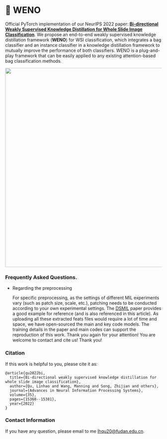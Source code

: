 # :camel: WENO
Official PyTorch implementation of our NeurIPS 2022 paper: **[Bi-directional Weakly Supervised Knowledge Distillation for Whole Slide Image Classification](https://arxiv.org/abs/2210.03664)**. We propose an end-to-end weakly supervised knowledge distillation framework (**WENO**) for WSI classification, which integrates a bag classifier and an instance classifier in a knowledge distillation framework to mutually improve the performance of both classifiers. WENO is a plug-and-play framework that can be easily applied to any existing attention-based bag classification methods.

<p align="center">
  <img src="https://github.com/miccaiif/WENO/blob/main/figure3.jpg" width="640">
</p>

### Frequently Asked Questions.

* Regarding the preprocessing

  For specific preprocessing, as the settings of different MIL experiments vary (such as patch size, scale, etc.), patching needs to be conducted according to your own experimental settings. The [DSMIL](https://github.com/binli123/dsmil-wsi) paper provides a good example for reference (and is also referenced in this article). As uploading all these extracted feats files would require a lot of time and space, we have open-sourced the main and key code models. The training details in the paper and main codes can support the reproduction of this work. Thank you again for your attention! You are welcome to contact and cite us! Thank you!

### Citation
If this work is helpful to you, please cite it as:
```
@article{qu2022bi,
  title={Bi-directional weakly supervised knowledge distillation for whole slide image classification},
  author={Qu, Linhao and Wang, Manning and Song, Zhijian and others},
  journal={Advances in Neural Information Processing Systems},
  volume={35},
  pages={15368--15381},
  year={2022}
}
```

### Contact Information
If you have any question, please email to me [lhqu20@fudan.edu.cn](lhqu20@fudan.edu.cn).
